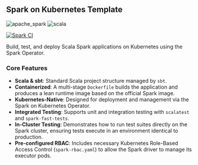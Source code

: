 ## Spark on Kubernetes Template

<img alt='apache_spark' src='https://img.shields.io/badge/apache_spark%20v3.5.5-100000?style=flat&logo=apache-spark&logoColor=FFFFFF&labelColor=C76E00&color=727273'/> <img alt='scala' src='https://img.shields.io/badge/scala%20v2.12-100000?style=flat&logo=scala&logoColor=FFFFFF&labelColor=8b0000&color=727273'>

[![Spark CI](https://github.com/underpostnet/spark-template/actions/workflows/docker-image.yml/badge.svg?branch=master)](https://github.com/underpostnet/spark-template/actions/workflows/docker-image.yml)

Build, test, and deploy Scala Spark applications on Kubernetes using the Spark Operator.

### Core Features

- **Scala & sbt**: Standard Scala project structure managed by `sbt`.
- **Containerized**: A multi-stage `Dockerfile` builds the application and produces a lean runtime image based on the official Spark image.
- **Kubernetes-Native**: Designed for deployment and management via the Spark on Kubernetes Operator.
- **Integrated Testing**: Supports unit and integration testing with `scalatest` and `spark-fast-tests`.
- **In-Cluster Testing**: Demonstrates how to run test suites directly on the Spark cluster, ensuring tests execute in an environment identical to production.
- **Pre-configured RBAC**: Includes necessary Kubernetes Role-Based Access Control (`spark-rbac.yaml`) to allow the Spark driver to manage its executor pods.
